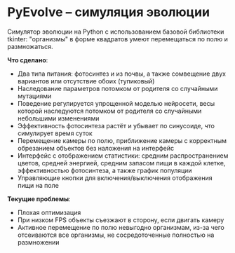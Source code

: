 # PyEvolve – симуляция эволюции

Симулятор эволюции на Python с использованием базовой библиотеки tkinter: "организмы" в форме квадратов умеют перемещаться по полю и размножаться.

**Что сделано**:
* Два типа питания: фотосинтез и из почвы, а также сомвещение двух вариантов или отсутствие обоих (тупиковый)
* Наследование параметров потомком от родителя со случайными мутациями
* Поведение регулируется упрощенной моделью нейросети, весы которой наследуются потомком от родителя со случайными небольшими изменениями
* Эффективность фотосинтеза растёт и убывает по синусоиде, что симулирует время суток
* Перемещение камеры по полю, приближение камеры с корректным обрезанием объектов без наложения на интерфейс
* Интерфейс с отображением статистики: средним распространением цветов, средней энергией, средним запасом пищи в каждой клетке, эффективностью фотосинтеза, а также график популяции
* Управляющие кнопки для включения/выключения отображения пищи на поле

**Текущие проблемы**:
* Плохая оптимизация
* При низком FPS объекты съезжают в сторону, если двигать камеру
* Активное перемещение по полю невыгодно организмам, из-за чего отсеиваются все организмы, не сосредоточенные полностью на размножении
